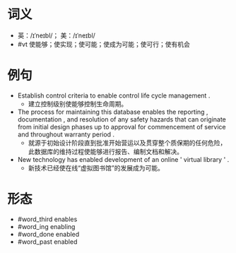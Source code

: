 # 词义
- 英：/ɪˈneɪbl/； 美：/ɪˈneɪbl/
- #vt 使能够；使实现；使可能；使成为可能；使可行；使有机会
# 例句
- Establish control criteria to enable control life cycle management .
	- 建立控制级别使能够控制生命周期。
- The process for maintaining this database enables the reporting , documentation , and resolution of any safety hazards that can originate from initial design phases up to approval for commencement of service and throughout warranty period .
	- 就源于初始设计阶段直到批准开始营运以及贯穿整个质保期的任何危险，此数据库的维持过程使能够进行报告、编制文档和解决。
- New technology has enabled development of an online ' virtual library ' .
	- 新技术已经使在线“虚拟图书馆”的发展成为可能。
# 形态
- #word_third enables
- #word_ing enabling
- #word_done enabled
- #word_past enabled

